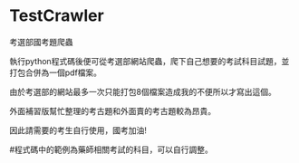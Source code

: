 # TestCrawler
考選部國考題爬蟲

執行python程式碼後便可從考選部網站爬蟲，爬下自己想要的考試科目試題，並打包合併為一個pdf檔案。

由於考選部的網站最多一次只能打包8個檔案造成我的不便所以才寫出這個。

外面補習版幫忙整理的考古題和外面賣的考古題較為昂貴。

因此請需要的考生自行使用，國考加油!

#程式碼中的範例為藥師相關考試的科目，可以自行調整。
